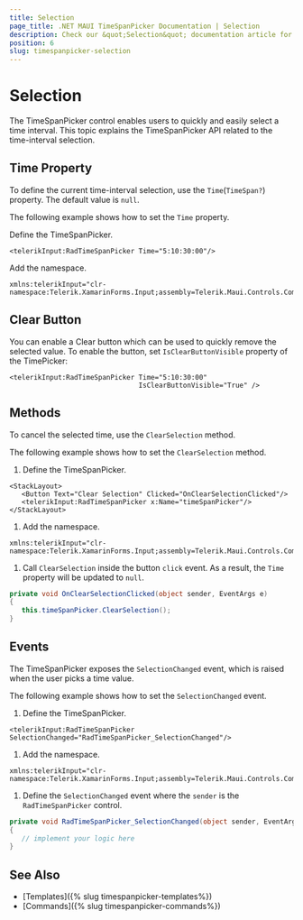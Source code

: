 ```yaml
---
title: Selection
page_title: .NET MAUI TimeSpanPicker Documentation | Selection
description: Check our &quot;Selection&quot; documentation article for Telerik TimeSpanPicker for .NET MAUI.
position: 6
slug: timespanpicker-selection
---
```


# Selection

The TimeSpanPicker control enables users to quickly and easily select a time interval. This topic explains the TimeSpanPicker API related to the time-interval selection.

## Time Property

To define the current time-interval selection, use the `Time`(`TimeSpan?`) property. The default value is `null`.

The following example shows how to set the `Time` property.

Define the TimeSpanPicker.

```XAML
<telerikInput:RadTimeSpanPicker Time="5:10:30:00"/>
```

Add the namespace.

```XAML
xmlns:telerikInput="clr-namespace:Telerik.XamarinForms.Input;assembly=Telerik.Maui.Controls.Compatibility"
```

## Clear Button

You can enable a Clear button which can be used to quickly remove the selected value. To enable the button, set ``IsClearButtonVisible`` property of the TimePicker:

```XAML
<telerikInput:RadTimeSpanPicker Time="5:10:30:00"
								IsClearButtonVisible="True" />
```

## Methods

To cancel the selected time, use the `ClearSelection` method.

The following example shows how to set the `ClearSelection` method.

1. Define the TimeSpanPicker.

 ```XAML
<StackLayout>
    <Button Text="Clear Selection" Clicked="OnClearSelectionClicked"/>
    <telerikInput:RadTimeSpanPicker x:Name="timeSpanPicker"/>
</StackLayout>
 ```

1. Add the namespace.

 ```XAML
xmlns:telerikInput="clr-namespace:Telerik.XamarinForms.Input;assembly=Telerik.Maui.Controls.Compatibility"
 ```

1. Call `ClearSelection` inside the button `click` event. As a result, the `Time` property will be updated to `null`.

 ```C#
private void OnClearSelectionClicked(object sender, EventArgs e)
{
    this.timeSpanPicker.ClearSelection();
}
 ```


## Events

The TimeSpanPicker exposes the `SelectionChanged` event, which is raised when the user picks a time value.

The following example shows how to set the `SelectionChanged` event.

1. Define the TimeSpanPicker.

 ```XAML
<telerikInput:RadTimeSpanPicker SelectionChanged="RadTimeSpanPicker_SelectionChanged"/>
 ```

1. Add the namespace.

 ```XAML
xmlns:telerikInput="clr-namespace:Telerik.XamarinForms.Input;assembly=Telerik.Maui.Controls.Compatibility"
 ```

1. Define the `SelectionChanged` event where the `sender` is the `RadTimeSpanPicker` control.

 ```C#
private void RadTimeSpanPicker_SelectionChanged(object sender, EventArgs e)
{
	// implement your logic here
}
 ```

## See Also

- [Templates]({% slug timespanpicker-templates%})
- [Commands]({% slug timespanpicker-commands%})
